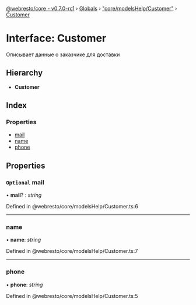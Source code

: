 [@webresto/core - v0.7.0-rc1](../README.md) › [Globals](../globals.md) › ["core/modelsHelp/Customer"](../modules/_core_modelshelp_customer_.md) › [Customer](_core_modelshelp_customer_.customer.md)

# Interface: Customer

Описывает данные о заказчике для доставки

## Hierarchy

* **Customer**

## Index

### Properties

* [mail](_core_modelshelp_customer_.customer.md#optional-mail)
* [name](_core_modelshelp_customer_.customer.md#name)
* [phone](_core_modelshelp_customer_.customer.md#phone)

## Properties

### `Optional` mail

• **mail**? : *string*

Defined in @webresto/core/modelsHelp/Customer.ts:6

___

###  name

• **name**: *string*

Defined in @webresto/core/modelsHelp/Customer.ts:7

___

###  phone

• **phone**: *string*

Defined in @webresto/core/modelsHelp/Customer.ts:5
